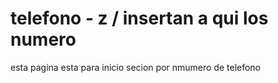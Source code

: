 # telefono - z / insertan a qui los numero
esta pagina esta para inicio secion por nmumero de telefono 
